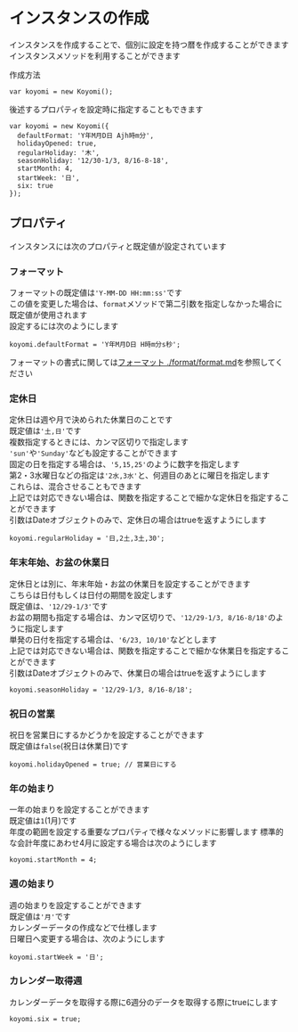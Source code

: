 # インスタンスの作成

インスタンスを作成することで、個別に設定を持つ暦を作成することができます  
インスタンスメソッドを利用することができます

作成方法

```
var koyomi = new Koyomi();
```

後述するプロパティを設定時に指定することもできます

```
var koyomi = new Koyomi({
  defaultFormat: 'Y年M月D日 Ajh時m分',
  holidayOpened: true,
  regularHoliday: '木',
  seasonHoliday: '12/30-1/3, 8/16-8-18',
  startMonth: 4,
  startWeek: '日',
  six: true
});
```

## プロパティ

インスタンスには次のプロパティと既定値が設定されています

### フォーマット

フォーマットの既定値は`'Y-MM-DD HH:mm:ss'`です  
この値を変更した場合は、`format`メソッドで第二引数を指定しなかった場合に既定値が使用されます  
設定するには次のようにします

```
koyomi.defaultFormat = 'Y年M月D日 H時m分s秒';
```

フォーマットの書式に関しては[フォーマット ./format/format.md](./format/format.md)を参照してください

### 定休日

定休日は週や月で決められた休業日のことです  
既定値は`'土,日'`です  
複数指定するときには、カンマ区切りで指定します  
`'sun'`や`'Sunday'`なども設定することができます  
固定の日を指定する場合は、`'5,15,25'`のように数字を指定します  
第2・3水曜日などの指定は`'2水,3水'`と、何週目のあとに曜日を指定します  
これらは、混合させることもできます  
上記では対応できない場合は、関数を指定することで細かな定休日を指定することができます  
引数はDateオブジェクトのみで、定休日の場合はtrueを返すようにします

```
koyomi.regularHoliday = '日,2土,3土,30';
```

### 年末年始、お盆の休業日

定休日とは別に、年末年始・お盆の休業日を設定することができます  
こちらは日付もしくは日付の期間を設定します  
既定値は、`'12/29-1/3'`です  
お盆の期間も指定する場合は、カンマ区切りで、`'12/29-1/3, 8/16-8/18'`のように指定します  
単発の日付を指定する場合は、`'6/23, 10/10'`などとします  
上記では対応できない場合は、関数を指定することで細かな休業日を指定することができます  
引数はDateオブジェクトのみで、休業日の場合はtrueを返すようにします

```
koyomi.seasonHoliday = '12/29-1/3, 8/16-8/18';
```

### 祝日の営業

祝日を営業日にするかどうかを設定することができます  
既定値は`false`(祝日は休業日)です

```
koyomi.holidayOpened = true; // 営業日にする
```

### 年の始まり

一年の始まりを設定することができます  
既定値は`1`(1月)です  
年度の範囲を設定する重要なプロパティで様々なメソッドに影響します
標準的な会計年度にあわせ4月に設定する場合は次のようにします  

```
koyomi.startMonth = 4;
```

### 週の始まり

週の始まりを設定することができます  
既定値は`'月'`です  
カレンダーデータの作成などで仕様します  
日曜日へ変更する場合は、次のようにします

```
koyomi.startWeek = '日';
```

### カレンダー取得週

 カレンダーデータを取得する際に6週分のデータを取得する際にtrueにします

 ```
 koyomi.six = true;
 ```

